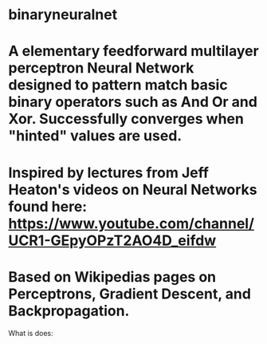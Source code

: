 # binaryneuralnet
# A elementary feedforward multilayer perceptron Neural Network designed to pattern match basic binary operators such as And Or and Xor. Successfully converges when "hinted" values are used.
#
# Inspired by lectures from Jeff Heaton's videos on Neural Networks found here: https://www.youtube.com/channel/UCR1-GEpyOPzT2AO4D_eifdw
# Based on Wikipedias pages on Perceptrons, Gradient Descent, and Backpropagation.

What is does:
